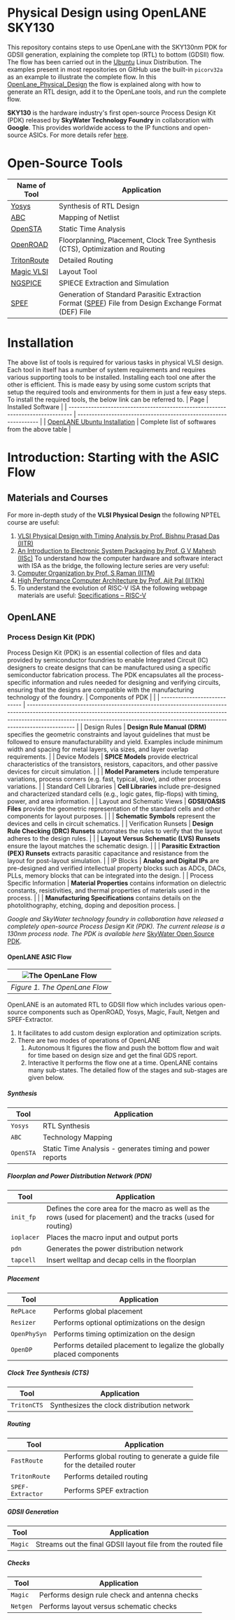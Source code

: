 # Physical Design using OpenLANE SKY130
This repository contains steps to use OpenLane with the SKY130nm PDK for GDSII generation, explaining the complete top (RTL) to bottom (GDSII) flow. The flow has been carried out in the [Ubuntu](https://ubuntu.com/download/desktop) Linux Distribution. The examples present in most repositories on GitHub use the built-in `picorv32a` as an example to illustrate the complete flow. In this [OpenLane_Physical_Design](https://github.com/nigilmohra/OpenLane_Physical_Design/tree/main) the flow is explained along with how to generate an RTL design, add it to the OpenLane tools, and run the complete flow.

**SKY130** is the hardware industry's first open-source Process Design Kit (PDK) released by **SkyWater Technology Foundry** in collaboration with **Google**. This provides worldwide access to the IP functions and open-source ASICs. For more details refer [here](https://github.com/google/skywater-pdk).

# Open-Source Tools
| Name of Tool                                                       | Application                                                                                                                                                                                 |
| ------------------------------------------------------------------ | ------------------------------------------------------------------------------------------------------------------------------------------------------------------------------------------- |
| [Yosys](https://github.com/YosysHQ/yosys)                          | Synthesis of RTL Design                                                                                                                                                                     |
| [ABC](https://people.eecs.berkeley.edu/~alanmi/abc/abc.htm)        | Mapping of Netlist                                                                                                                                                                          |
| [OpenSTA](https://github.com/The-OpenROAD-Project/OpenSTA)         | Static Time Analysis                                                                                                                                                                        |
| [OpenROAD](https://github.com/The-OpenROAD-Project/OpenROAD)       | Floorplanning, Placement, Clock Tree Synthesis (CTS), Optimization and Routing                                                                                                              |
| [TritonRoute](https://github.com/The-OpenROAD-Project/TritonRoute) | Detailed Routing                                                                                                                                                                            |
| [Magic VLSI](http://opencircuitdesign.com/magic/)                  | Layout Tool                                                                                                                                                                                 |
| [NGSPICE](https://github.com/imr/ngspice)                          | SPIECE Extraction and Simulation                                                                                                                                                            |
| [SPEF](https://github.com/HanyMoussa/SPEF_EXTRACTOR)               | Generation of Standard Parasitic Extraction Format ([SPEF](https://www.physicaldesign4u.com/2020/05/standard-parasitic-extraction-format.html)) File from Design Exchange Format (DEF) File |

# Installation
The above list of tools is required for various tasks in physical VLSI design. Each tool in itself has a number of system requirements and requires various supporting tools to be installed. Installing each tool one after the other is efficient. This is made easy by using some custom scripts that setup the required tools and environments for them in just a few easy steps. To install the required tools, the below link can be referred to.
| Page                                                                            | Installed Software                                               |
| ------------------------------------------------------------------------------- | ---------------------------------------------------------------- |
| [OpenLANE Ubuntu Installation](https://openlane.readthedocs.io/en/latest/getting_started/installation/installation_ubuntu.html) | Complete list of softwares from the above table |

# Introduction: Starting with the ASIC Flow
## Materials and Courses
For more in-depth study of the **VLSI Physical Design** the following NPTEL course are useful: 
1. [VLSI Physical Design with Timing Analysis by Prof. Bishnu Prasad Das (IITR)](https://www.youtube.com/playlist?list=PLLy_2iUCG87Bny6CcGkCanvlHuXwr4-_W)
2. [An Introduction to Electronic System Packaging by Prof. G V Mahesh (IISc)](https://youtube.com/playlist?list=PLD50A0FB75B98EDA3&feature=shared) 
To understand how the computer hardware and software interact with ISA as the bridge, the following lecture series are very useful:
1. [Computer Organization by Prof. S Raman (IITM)](https://www.youtube.com/playlist?list=PL1A5A6AE8AFC187B7)
2. [High Performance Computer Architecture by Prof. Ajit Pal (IITKh)](https://www.youtube.com/playlist?list=PLbMVogVj5nJQmNqgs7GLBE-HhMi0GQOPW)
3. To understand the evolution of RISC-V ISA the following webpage materials are useful: [Specifications – RISC-V](https://riscv.org/technical/specifications/)

## OpenLANE
### Process Design Kit (PDK) 
Process Design Kit (PDK) is an essential collection of files and data provided by semiconductor foundries to enable Integrated Circuit (IC) designers to create designs that can be manufactured using a specific semiconductor fabrication process. The PDK encapsulates all the process-specific information and rules needed for designing and verifying circuits, ensuring that the designs are compatible with the manufacturing technology of the foundry.
| Components of PDK            |                                                                                                                                                                                                                                                             |
| ---------------------------- | ----------------------------------------------------------------------------------------------------------------------------------------------------------------------------------------------------------------------------------------------------------- |
| Design Rules                 | **Design Rule Manual (DRM)** specifies the geometric constraints and layout guidelines that must be followed to ensure manufacturability and yield. Examples include minimum width and spacing for metal layers, via sizes, and layer overlap requirements. |
| Device Models                | **SPICE Models** provide electrical characteristics of the transistors, resistors, capacitors, and other passive devices for circuit simulation.                                                                                                            |
|                              | **Model Parameters** include temperature variations, process corners (e.g. fast, typical, slow), and other process variations.                                                                                                                              |
| Standard Cell Libraries      | **Cell Libraries** include pre-designed and characterized standard cells (e.g., logic gates, flip-flops) with timing, power, and area information.                                                                                                          |
| Layout and Schematic Views   | **GDSII/OASIS Files** provide the geometric representation of the standard cells and other components for layout purposes.                                                                                                                                  |
|                              | **Schematic Symbols** represent the devices and cells in circuit schematics.                                                                                                                                                                                |
| Verification Runsets         | **Design Rule Checking (DRC) Runsets** automates the rules to verify that the layout adheres to the design rules.                                                                                                                                           |
|                              | **Layout Versus Schematic (LVS) Runsets** ensure the layout matches the schematic design.                                                                                                                                                                   |
|                              | **Parasitic Extraction (PEX) Runsets** extracts parasitic capacitance and resistance from the layout for post-layout simulation.                                                                                                                            |
| IP Blocks                    | **Analog and Digital IPs** are pre-designed and verified intellectual property blocks such as ADCs, DACs, PLLs, memory blocks that can be integrated into the design.                                                                                       |
| Process Specific Information | **Material Properties** contains information on dielectric constants, resistivities, and thermal properties of materials used in the process.                                                                                                               |
|                              | **Manufacturing Specifications** contains details on the photolithography, etching, doping and deposition process.                                                                                                                                          |

*Google and SkyWater technology foundry in collaboration have released a completely open-source Process Design Kit (PDK). The current release is a 130nm process node. The PDK is available here* [SkyWater Open Source PDK](https://github.com/google/skywater-pdk). 

#### OpenLANE ASIC Flow
 
|  ![The OpenLane Flow](https://github.com/user-attachments/assets/b03e0754-2080-40a5-a2a4-89e5f48ca378)|
| :---------------------------: |
| *Figure 1. The OpenLane Flow* |

OpenLANE is an automated RTL to GDSII flow which includes various open-source components such as OpenROAD, Yosys, Magic, Fault, Netgen and SPEF-Extractor.
1. It facilitates to add custom design exploration and optimization scripts.
2. There are two modes of operations of OpenLANE
	1. Autonomous
		It figures the flow and push the bottom flow and wait for time based on design size and get the final GDS report.
	2. Interactive
		It performs the flow one at a time.
OpenLANE contains many sub-states. The detailed flow of the stages and sub-stages are given below.

##### Synthesis
| Tool      | Application                                               |
| --------- | --------------------------------------------------------- |
| `Yosys`   | RTL Synthesis                                             |
| `ABC`     | Technology Mapping                                        |
| `OpenSTA` | Static Time Analysis - generates timing and power reports |
##### Floorplan and Power Distribution Network (PDN) 
| Tool       | Application                                                                                                    |
| ---------- | -------------------------------------------------------------------------------------------------------------- |
| `init_fp`  | Defines the core area for the macro as well as the rows (used for placement) and the tracks (used for routing) |
| `ioplacer` | Places the macro input and output ports                                                                        |
| `pdn`      | Generates the power distribution network                                                                       |
| `tapcell`  | Insert welltap and decap cells in the floorplan                                                                |
##### Placement
| Tool         | Application                                                            |
| ------------ | ---------------------------------------------------------------------- |
| `RePLace`    | Performs global placement                                              |
| `Resizer`    | Performs optional optimizations on the design                          |
| `OpenPhySyn` | Performs timing optimization on the design                             |
| `OpenDP`     | Performs detailed placement to legalize the globally placed components |
##### Clock Tree Synthesis (CTS)
| Tool        | Application                                |
| ----------- | ------------------------------------------ |
| `TritonCTS` | Synthesizes the clock distribution network |
##### Routing
| Tool             | Application                                                              |
| ---------------- | ------------------------------------------------------------------------ |
| `FastRoute`      | Performs global routing to generate a guide file for the detailed router |
| `TritonRoute`    | Performs detailed routing                                                |
| `SPEF-Extractor` | Performs SPEF extraction                                                 |
##### GDSII Generation
| Tool    | Application                                                  |
| ------- | ------------------------------------------------------------ |
| `Magic` | Streams out the final GDSII layout file from the routed file |
##### Checks 
| Tool     | Application                                   |
| -------- | --------------------------------------------- |
| `Magic`  | Performs design rule check and antenna checks |
| `Netgen` | Performs layout versus schematic checks       |
